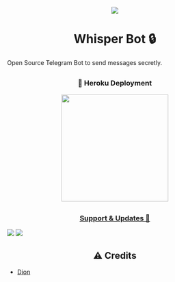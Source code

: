 <p align="center">
  <img src="https://telegra.ph/file/5854f7aacd6dd0a974717.jpg">
</p>

</details>

<h1 align="center">Whisper Bot 🔒</h1>

Open Source Telegram Bot to send messages secretly.

##
  <h3 align="center">🚀 Heroku Deployment</h3>
  <p align="center"><a href="https://heroku.com/deploy?template=https://github.com/SeorangDion/WhisperBot"><img src="https://img.shields.io/badge/Deploy%20To%20Heroku-blueviolet?style=for-the-badge&logo=heroku" width="250""/</a>

##

</details>

<h3 align="center">Support & Updates 🎑</h3>
<a href="https://t.me/DionSupport"><img src="https://img.shields.io/badge/Join-Group%20Support-blue.svg?style=for-the-badge&logo=Telegram"></a> <a href="https://t.me/DionProjects"><img src="https://img.shields.io/badge/Join-Updates%20Channel-blue.svg?style=for-the-badge&logo=Telegram"></a>

##

</details>

<h2 align="center">⚠️ Credits</h2>

- [Dion](https://github.com/SeorangDion)
